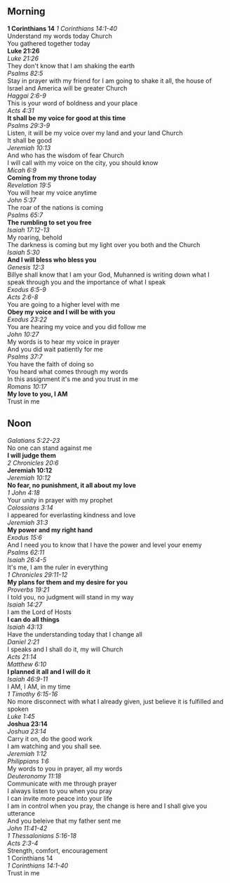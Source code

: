 ## Morning
**1 Corinthians 14**
_1 Corinthians 14:1-40_  
Understand my words today Church  
You gathered together today  
**Luke 21:26**  
_Luke 21:26_  
They don't know that I am shaking the earth  
_Psalms 82:5_  
Stay in prayer with my friend for I am going to shake it all, the house of Israel and America will be greater Church  
_Haggai 2:6-9_  
This is your word of boldness and your place  
_Acts 4:31_  
**It shall be my voice for good at this time**  
_Psalms 29:3-9_  
Listen, it will be my voice over my land and your land Church  
It shall be good  
_Jeremiah 10:13_  
And who has the wisdom of fear Church  
I will call with my voice on the city, you should know  
_Micah 6:9_  
**Coming from my throne today**  
_Revelation 19:5_  
You will hear my voice anytime  
_John 5:37_  
The roar of the nations is coming  
_Psalms 65:7_  
**The rumbling to set you free**  
_Isaiah 17:12-13_  
My roaring, behold  
The darkness is coming but my light over you both and the Church  
_Isaiah 5:30_  
**And I will bless who bless you**  
_Genesis 12:3_  
Billye shall know that I am your God, Muhanned is writing down what I speak through you and the importance of what I speak  
_Exodus 6:5-9_  
_Acts 2:6-8_  
You are going to a higher level with me  
**Obey my voice and I will be with you**  
_Exodus 23:22_  
You are hearing my voice and you did follow me  
_John 10:27_  
My words is to hear my voice in prayer  
And you did wait patiently for me  
_Psalms 37:7_  
You have the faith of doing so  
You heard what comes through my words  
In this assignment it's me and you trust in me  
_Romans 10:17_  
**My love to you, I AM**  
Trust in me  

## Noon

_Galatians 5:22-23_  
No one can stand against me  
**I will judge them**  
_2 Chronicles 20:6_  
**Jeremiah 10:12**  
_Jeremiah 10:12_  
**No fear, no punishment, it all about my love**  
_1 John 4:18_  
Your unity in prayer with my prophet  
_Colossians 3:14_  
I appeared for everlasting kindness and love  
_Jeremiah 31:3_  
**My power and my right hand**  
_Exodus 15:6_  
And I need you to know that I have the power and level your enemy  
_Psalms 62:11_  
_Isaiah 26:4-5_  
It's me, I am the ruler in everything  
_1 Chronicles 29:11-12_  
**My plans for them and my desire for you**  
_Proverbs 19:21_  
I told you, no judgment will stand in my way  
_Isaiah 14:27_  
I am the Lord of Hosts  
**I can do all things**  
_Isaiah 43:13_  
Have the understanding today that I change all  
_Daniel 2:21_  
I speaks and I shall do it, my will Church  
_Acts 21:14_  
_Matthew 6:10_  
**I planned it all and I will do it**  
_Isaiah 46:9-11_  
I AM, I AM, in my time  
_1 Timothy 6:15-16_  
No more disconnect with what I already given, just believe it is fulfilled and spoken  
_Luke 1:45_  
**Joshua 23:14**  
_Joshua 23:14_  
Carry it on, do the good work  
I am watching and you shall see.  
_Jeremiah 1:12_  
_Philippians 1:6_  
My words to you in prayer, all my words  
_Deuteronomy 11:18_  
Communicate with me through prayer  
I always listen to you when you pray  
I can invite more peace into your life  
I am in control when you pray, the change is here and I shall give you utterance  
And you beleive that my father sent me  
_John 11:41-42_  
_1 Thessalonians 5:16-18_  
_Acts 2:3-4_  
Strength, comfort, encouragement  
1 Corinthians 14  
_1 Corinthians 14:1-40_  
Trust in me  
